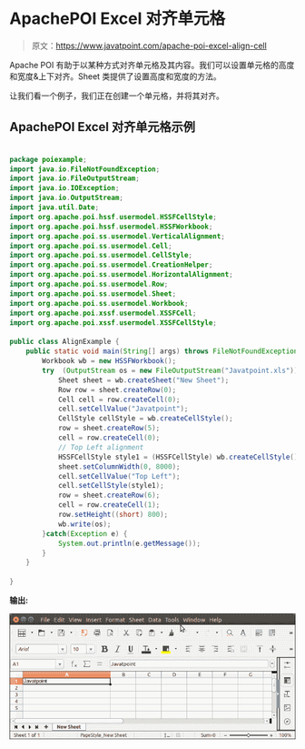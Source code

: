 # ApachePOI Excel 对齐单元格

> 原文：<https://www.javatpoint.com/apache-poi-excel-align-cell>

Apache POI 有助于以某种方式对齐单元格及其内容。我们可以设置单元格的高度和宽度&上下对齐。Sheet 类提供了设置高度和宽度的方法。

让我们看一个例子，我们正在创建一个单元格，并将其对齐。

## ApachePOI Excel 对齐单元格示例

```java

package poiexample;
import java.io.FileNotFoundException;
import java.io.FileOutputStream;
import java.io.IOException;
import java.io.OutputStream;
import java.util.Date;
import org.apache.poi.hssf.usermodel.HSSFCellStyle;
import org.apache.poi.hssf.usermodel.HSSFWorkbook;
import org.apache.poi.ss.usermodel.VerticalAlignment;
import org.apache.poi.ss.usermodel.Cell;
import org.apache.poi.ss.usermodel.CellStyle;
import org.apache.poi.ss.usermodel.CreationHelper;
import org.apache.poi.ss.usermodel.HorizontalAlignment;
import org.apache.poi.ss.usermodel.Row;
import org.apache.poi.ss.usermodel.Sheet;
import org.apache.poi.ss.usermodel.Workbook;
import org.apache.poi.xssf.usermodel.XSSFCell;
import org.apache.poi.xssf.usermodel.XSSFCellStyle;

public class AlignExample {
	public static void main(String[] args) throws FileNotFoundException, IOException {
		Workbook wb = new HSSFWorkbook();
	    try  (OutputStream os = new FileOutputStream("Javatpoint.xls")) {
	        Sheet sheet = wb.createSheet("New Sheet");
	        Row row = sheet.createRow(0);
	        Cell cell = row.createCell(0);
	        cell.setCellValue("Javatpoint");
	        CellStyle cellStyle = wb.createCellStyle();
	        row = sheet.createRow(5); 
	        cell = row.createCell(0);
	        // Top Left alignment 
	        HSSFCellStyle style1 = (HSSFCellStyle) wb.createCellStyle();
	        sheet.setColumnWidth(0, 8000);
	        cell.setCellValue("Top Left");
	        cell.setCellStyle(style1);
	        row = sheet.createRow(6); 
	        cell = row.createCell(1);
	        row.setHeight((short) 800);
	        wb.write(os);
	    }catch(Exception e) {
	    	System.out.println(e.getMessage());
	    }
	}

}

```

**输出:**

![Apache POI Excel Align Cell](img/8f21d81c96a7efaa484659bf52c5a194.png)
